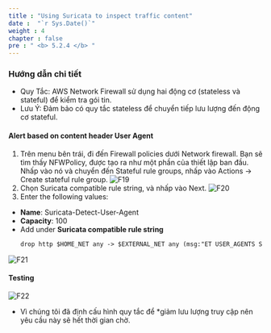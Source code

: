 ```yaml
---
title : "Using Suricata to inspect traffic content"
date :  "`r Sys.Date()`" 
weight : 4
chapter : false
pre : " <b> 5.2.4 </b> "
---
```

### **Hướng dẫn chi tiết**
- Quy Tắc: AWS Network Firewall sử dụng hai động cơ (stateless và stateful) để kiểm tra gói tin.
- Lưu Ý: Đảm bảo có quy tắc stateless để chuyển tiếp lưu lượng đến động cơ stateful.

#### Alert based on content header User Agent
1. Trên menu bên trái, đi đến Firewall policies dưới Network firewall. Bạn sẽ tìm thấy NFWPolicy, được tạo ra như một phần của thiết lập ban đầu. Nhấp vào nó và chuyển đến Stateful rule groups, nhấp vào Actions -> Create stateful rule group.
![F19](/images/structure/F19.png)
2. Chọn Suricata compatible rule string, và nhấp vào Next.
![F20](/images/structure/F20.png)
3. Enter the following values:
- **Name**: Suricata-Detect-User-Agent
- **Capacity**: 100
- Add under **Suricata compatible rule string**
    ```markdown
    drop http $HOME_NET any -> $EXTERNAL_NET any (msg:"ET USER_AGENTS Suspicious User-Agent (IE/1.0)    "; flow:established,to_server; threshold: type limit, count 2, track by_src, seconds 300; http. user_agent; content:"IE/1.0"; sid:333;)
    ```
![F21](/images/structure/F21.png)

#### Testing
![F22](/images/structure/F22.png)
- Vì chúng tôi đã định cấu hình quy tắc để *giảm lưu lượng truy cập nên yêu cầu này sẽ hết thời gian chờ.